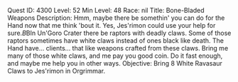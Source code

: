 Quest ID: 4300
Level: 52
Min Level: 48
Race: nil
Title: Bone-Bladed Weapons
Description: Hmm, maybe there be somethin' you can do for the Hand now that me think 'bout it. Yes, Jes'rimon could use your help for sure.$B$BIn Un'Goro Crater there be raptors with deadly claws. Some of those raptors sometimes have white claws instead of ones black like death. The Hand have... clients... that like weapons crafted from these claws. Bring me many of those white claws, and me pay you good coin. Do it fast enough, and maybe me help you in other ways.
Objective: Bring 8 White Ravasaur Claws to Jes'rimon in Orgrimmar.
